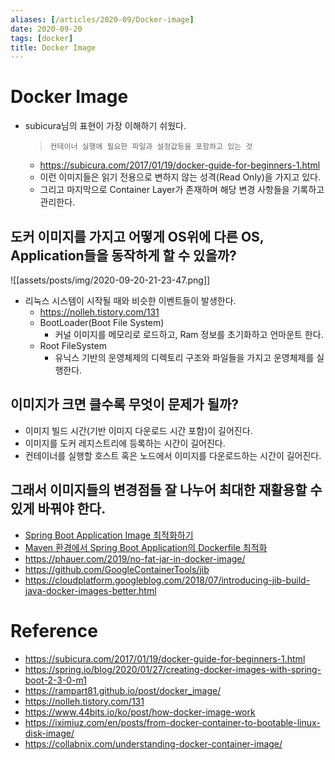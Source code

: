 ```yaml
---
aliases: [/articles/2020-09/Docker-image]
date: 2020-09-20
tags: [docker]
title: Docker Image
---
```

# Docker Image
- subicura님의 표현이 가장 이해하기 쉬웠다.
    > `컨테이너 실행에 필요한 파일과 설정값등을 포함하고 있는 것`
    - <https://subicura.com/2017/01/19/docker-guide-for-beginners-1.html>
    - 이런 이미지들은 읽기 전용으로 변하지 않는 성격(Read Only)을 가지고 있다.
    - 그리고 마지막으로 Container Layer가 존재하며 해당 변경 사항들을 기록하고 관리한다.

## 도커 이미지를 가지고 어떻게 OS위에 다른 OS, Application들을 동작하게 할 수 있을까?
![[assets/posts/img/2020-09-20-21-23-47.png]]

- 리눅스 시스템이 시작될 때와 비슷한 이벤트들이 발생한다.
    - <https://nolleh.tistory.com/131>
    - BootLoader(Boot File System)
        - 커널 이미지를 메모리로 로드하고, Ram 정보를 초기화하고 언마운트 한다.
    - Root FileSystem
        - 유닉스 기반의 운영체제의 디렉토리 구조와 파일들을 가지고 운영체제를 실행한다.

## 이미지가 크면 클수록 무엇이 문제가 될까?
- 이미지 빌드 시간(기반 이미지 다운로드 시간 포함)이 길어진다.
- 이미지를 도커 레지스트리에 등록하는 시간이 길어진다.
- 컨테이너를 실행할 호스트 혹은 노드에서 이미지를 다운로드하는 시간이 길어진다.

## 그래서 이미지들의 변경점들 잘 나누어 최대한 재활용할 수 있게 바꿔야 한다.
- [Spring Boot Application Image 최적화하기](https://perfectacle.github.io/2019/04/16/spring-boot-docker-image-optimization/)
- [Maven 환경에서 Spring Boot Application의 Dockerfile 최적화](https://reimaginer.tistory.com/entry/optimize-spring-boot-dockerfile-on-maven>)
- <https://phauer.com/2019/no-fat-jar-in-docker-image/>
- <https://github.com/GoogleContainerTools/jib>
- <https://cloudplatform.googleblog.com/2018/07/introducing-jib-build-java-docker-images-better.html>

# Reference
- <https://subicura.com/2017/01/19/docker-guide-for-beginners-1.html>
- <https://spring.io/blog/2020/01/27/creating-docker-images-with-spring-boot-2-3-0-m1>
- <https://rampart81.github.io/post/docker_image/>
- <https://nolleh.tistory.com/131>
- <https://www.44bits.io/ko/post/how-docker-image-work>
- <https://iximiuz.com/en/posts/from-docker-container-to-bootable-linux-disk-image/>
- <https://collabnix.com/understanding-docker-container-image/>
